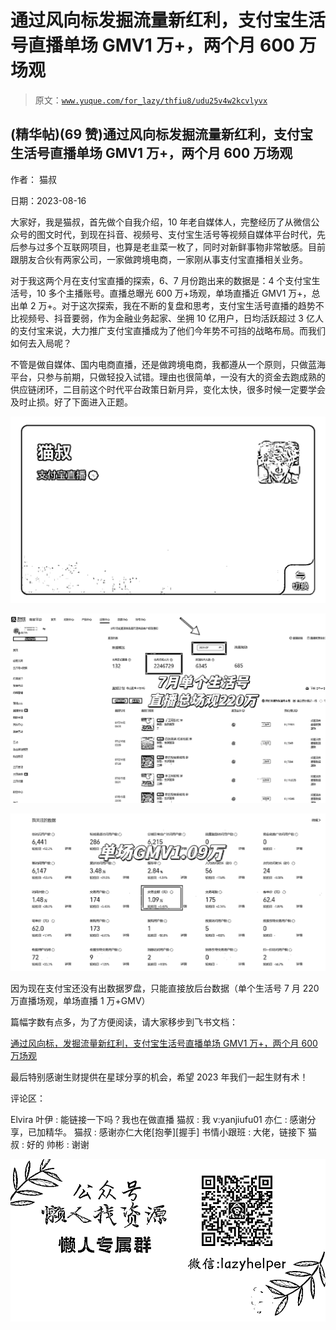 # 通过风向标发掘流量新红利，支付宝生活号直播单场 GMV1 万+，两个月 600 万场观

> 原文：[`www.yuque.com/for_lazy/thfiu8/udu25v4w2kcvlyvx`](https://www.yuque.com/for_lazy/thfiu8/udu25v4w2kcvlyvx)



## (精华帖)(69 赞)通过风向标发掘流量新红利，支付宝生活号直播单场 GMV1 万+，两个月 600 万场观 

作者： 猫叔 

日期：2023-08-16 

大家好，我是猫叔，首先做个自我介绍，10 年老自媒体人，完整经历了从微信公众号的图文时代，到现在抖音、视频号、支付宝生活号等视频自媒体平台时代，先后参与过多个互联网项目，也算是老韭菜一枚了，同时对新鲜事物非常敏感。目前跟朋友合伙有两家公司，一家做跨境电商，一家刚从事支付宝直播相关业务。 

对于我这两个月在支付宝直播的探索，6、7 月份跑出来的数据是：4 个支付宝生活号，10 多个主播账号。直播总曝光 600 万+场观，单场直播近 GMV1 万+，总出单 2 万+。对于这次探索，我在不断的复盘和思考，支付宝生活号直播的趋势不比视频号、抖音要弱，作为金融业务起家、坐拥 10 亿用户，日均活跃超过 3 亿人的支付宝来说，大力推广支付宝直播成为了他们今年势不可挡的战略布局。而我们如何去入局呢？ 

不管是做自媒体、国内电商直播，还是做跨境电商，我都遵从一个原则，只做蓝海平台，只参与前期，只做轻投入试错。理由也很简单，一没有大的资金去跑成熟的供应链闭环，二目前这个时代平台政策日新月异，变化太快，很多时候一定要学会及时止损。好了下面进入正题。 

![](img/7a365fde6bcdeb687516ae25b56922ea.png)  

![](img/1ce8eee58080c8b147cc8ab4b24e115b.png)  

![](img/2f9819f19b0bfd2c91b3153c8cfada9d.png)  

因为现在支付宝还没有出数据罗盘，只能直接放后台数据（单个生活号 7 月 220 万直播场观，单场直播 1 万+GMV） 

篇幅字数有点多，为了方便阅读，请大家移步到飞书文档： 

[通过风向标，发掘流量新红利，支付宝生活号直播单场 GMV1 万+，两个月 600 万场观](https://otnh7rfhg0.feishu.cn/docx/XWxMdVrZgoBhwlxkgmWc0L98nQe?from=from_copylink) 

最后特别感谢生财提供在星球分享的机会，希望 2023 年我们一起生财有术！ 

评论区： 

Elvira 叶伊 : 能链接一下吗？我也在做直播 猫叔 : 我 v:yanjiufu01 亦仁 : 感谢分享，已加精华。 猫叔 : 感谢亦仁大佬[抱拳][握手] 书情小跟班 : 大佬，链接下 猫叔 : 好的 帅彬 : 谢谢 

![](img/894d30a529e7c37bcd3392323c99941c.png)  